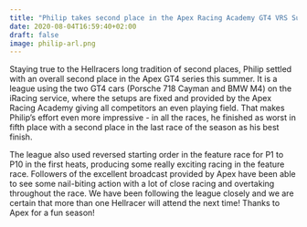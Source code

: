 ```yaml
---
title: "Philip takes second place in the Apex Racing Academy GT4 VRS Super Series"
date: 2020-08-04T16:59:40+02:00
draft: false
image: philip-arl.png
---
```




Staying true to the Hellracers long tradition of second places, Philip settled with an overall second place in the Apex GT4 series this summer. It is a league using the two GT4 cars (Porsche 718 Cayman and BMW M4) on the iRacing service, where the setups are fixed and provided by the Apex Racing Academy giving all competitors an even playing field. That makes Philip’s effort even more impressive - in all the races, he finished as worst in fifth place with a second place in the last race of the season as his best finish.

The league also used reversed starting order in the feature race for P1 to P10 in the first heats, producing some really exciting racing in the feature race. Followers of the excellent broadcast provided by Apex have been able to see some nail-biting action with a lot of close racing and overtaking throughout the race. We have been following the league closely and we are certain that more than one Hellracer will attend the next time! Thanks to Apex for a fun season!
